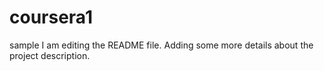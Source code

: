 # coursera1
sample
I am editing the README file. Adding some more details about the project description.
